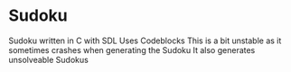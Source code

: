 # Sudoku
Sudoku written in C with SDL
Uses Codeblocks
This is a bit unstable as it sometimes crashes when generating the Sudoku
It also generates unsolveable Sudokus
